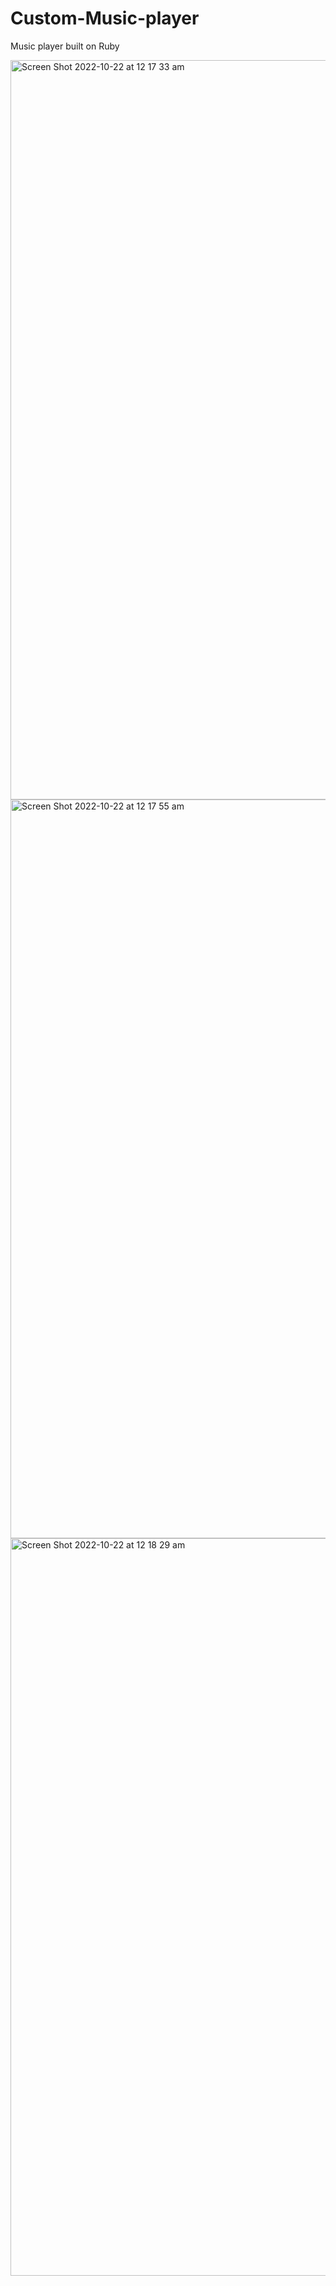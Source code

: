 # Custom-Music-player

Music player built on Ruby

<img width="1183" alt="Screen Shot 2022-10-22 at 12 17 33 am" src="https://user-images.githubusercontent.com/110955425/197205129-c7b0c86d-237b-4f86-8641-98733536423a.png">
<img width="1182" alt="Screen Shot 2022-10-22 at 12 17 55 am" src="https://user-images.githubusercontent.com/110955425/197205145-fa7fc062-32ce-4ccb-be83-a94f1ba28acf.png">
<img width="1180" alt="Screen Shot 2022-10-22 at 12 18 29 am" src="https://user-images.githubusercontent.com/110955425/197205150-ce3ff313-dd8f-44e6-a593-9b88cb2247dc.png">
